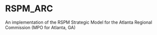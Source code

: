 # RSPM_ARC
An implementation of the RSPM Strategic Model for the Atlanta Regional Commission (MPO for Atlanta, GA)
